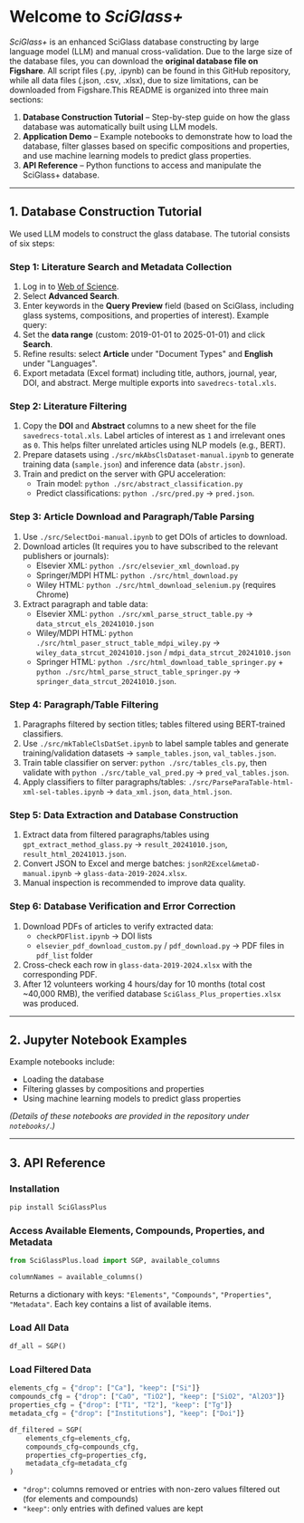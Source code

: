 # Welcome to *SciGlass+*

*SciGlass+* is an enhanced SciGlass database constructing by large language model (LLM) and manual cross-validation. Due to the large size of the database files, you can download the **original database file on Figshare**. All script files (.py, .ipynb) can be found in this GitHub repository, while all data files (.json, .csv, .xlsx), due to size limitations, can be downloaded from Figshare.This README is organized into three main sections:

1. **Database Construction Tutorial** – Step-by-step guide on how the glass database was automatically built using LLM models.  
2. **Application Demo** – Example notebooks to demonstrate how to load the database, filter glasses based on specific compositions and properties, and use machine learning models to predict glass properties.  
3. **API Reference** – Python functions to access and manipulate the SciGlass+ database.

---

## 1. Database Construction Tutorial

We used LLM models to construct the glass database. The tutorial consists of six steps:

### Step 1: Literature Search and Metadata Collection
1. Log in to [Web of Science](https://www.webofscience.com/wos/).  
2. Select **Advanced Search**.  
3. Enter keywords in the **Query Preview** field (based on SciGlass, including glass systems, compositions, and properties of interest). Example query:  
4. Set the **data range** (custom: 2019-01-01 to 2025-01-01) and click **Search**.  
5. Refine results: select **Article** under "Document Types" and **English** under "Languages".  
6. Export metadata (Excel format) including title, authors, journal, year, DOI, and abstract. Merge multiple exports into `savedrecs-total.xls`.

### Step 2: Literature Filtering
1. Copy the **DOI** and **Abstract** columns to a new sheet for the file `savedrecs-total.xls`. Label articles of interest as `1` and irrelevant ones as `0`. This helps filter unrelated articles using NLP models (e.g., BERT).  
2. Prepare datasets using `./src/mkAbsClsDataset-manual.ipynb` to generate training data (`sample.json`) and inference data (`abstr.json`).  
3. Train and predict on the server with GPU acceleration:  
   - Train model: `python ./src/abstract_classification.py`  
   - Predict classifications: `python ./src/pred.py` → `pred.json`.

### Step 3: Article Download and Paragraph/Table Parsing
1. Use `./src/SelectDoi-manual.ipynb` to get DOIs of articles to download.  
2. Download articles (It requires you to have subscribed to the relevant publishers or journals):  
   - Elsevier XML: `python ./src/elsevier_xml_download.py`  
   - Springer/MDPI HTML: `python ./src/html_download.py`  
   - Wiley HTML: `python ./src/html_download_selenium.py` (requires Chrome)  
3. Extract paragraph and table data:  
   - Elsevier XML: `python ./src/xml_parse_struct_table.py` → `data_strcut_els_20241010.json`  
   - Wiley/MDPI HTML: `python ./src/html_paser_struct_table_mdpi_wiley.py` → `wiley_data_strcut_20241010.json` / `mdpi_data_strcut_20241010.json`  
   - Springer HTML: `python ./src/html_download_table_springer.py` + `python ./src/html_parse_struct_table_springer.py` → `springer_data_strcut_20241010.json`.

### Step 4: Paragraph/Table Filtering
1. Paragraphs filtered by section titles; tables filtered using BERT-trained classifiers.  
2. Use `./src/mkTableClsDatSet.ipynb` to label sample tables and generate training/validation datasets  → `sample_tables.json`, `val_tables.json`.  
3. Train table classifier on server: `python ./src/tables_cls.py`, then validate with `python ./src/table_val_pred.py` → `pred_val_tables.json`.  
4. Apply classifiers to filter paragraphs/tables: `./src/ParseParaTable-html-xml-sel-tables.ipynb` → `data_xml.json`, `data_html.json`.

### Step 5: Data Extraction and Database Construction
1. Extract data from filtered paragraphs/tables using `gpt_extract_method_glass.py` → `result_20241010.json`, `result_html_20241013.json`.  
2. Convert JSON to Excel and merge batches: `jsonR2Excel&metaD-manual.ipynb` → `glass-data-2019-2024.xlsx`.  
3. Manual inspection is recommended to improve data quality.

### Step 6: Database Verification and Error Correction
1. Download PDFs of articles to verify extracted data:  
   - `checkPDFlist.ipynb` → DOI lists  
   - `elsevier_pdf_download_custom.py` / `pdf_download.py` → PDF files in `pdf_list` folder  
2. Cross-check each row in `glass-data-2019-2024.xlsx` with the corresponding PDF.  
3. After 12 volunteers working 4 hours/day for 10 months (total cost ~40,000 RMB), the verified database `SciGlass_Plus_properties.xlsx` was produced.

---

## 2. Jupyter Notebook Examples

Example notebooks include:  
- Loading the database  
- Filtering glasses by compositions and properties  
- Using machine learning models to predict glass properties

*(Details of these notebooks are provided in the repository under `notebooks/`.)*

---

## 3. API Reference

### Installation
```bash
pip install SciGlassPlus
```

### Access Available Elements, Compounds, Properties, and Metadata
```python
from SciGlassPlus.load import SGP, available_columns

columnNames = available_columns()
```
Returns a dictionary with keys: `"Elements"`, `"Compounds"`, `"Properties"`, `"Metadata"`. Each key contains a list of available items.

### Load All Data
```python
df_all = SGP()
```

### Load Filtered Data
```python
elements_cfg = {"drop": ["Ca"], "keep": ["Si"]}
compounds_cfg = {"drop": ["CaO", "TiO2"], "keep": ["SiO2", "Al2O3"]}
properties_cfg = {"drop": ["T1", "T2"], "keep": ["Tg"]}
metadata_cfg = {"drop": ["Institutions"], "keep": ["Doi"]}

df_filtered = SGP(
    elements_cfg=elements_cfg,
    compounds_cfg=compounds_cfg,
    properties_cfg=properties_cfg,
    metadata_cfg=metadata_cfg
)
```
- `"drop"`: columns removed or entries with non-zero values filtered out (for elements and compounds)  
- `"keep"`: only entries with defined values are kept

